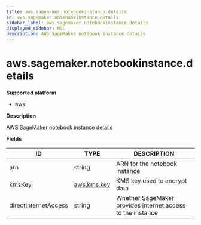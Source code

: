 ```yaml
---
title: aws.sagemaker.notebookinstance.details
id: aws.sagemaker.notebookinstance.details
sidebar_label: aws.sagemaker.notebookinstance.details
displayed_sidebar: MQL
description: AWS SageMaker notebook instance details
---
```


# aws.sagemaker.notebookinstance.details

**Supported platform**

- aws

**Description**

AWS SageMaker notebook instance details

**Fields**

| ID                   | TYPE                          | DESCRIPTION                                                |
| -------------------- | ----------------------------- | ---------------------------------------------------------- |
| arn                  | string                        | ARN for the notebook instance                              |
| kmsKey               | [aws.kms.key](aws.kms.key.md) | KMS key used to encrypt data                               |
| directInternetAccess | string                        | Whether SageMaker provides internet access to the instance |
